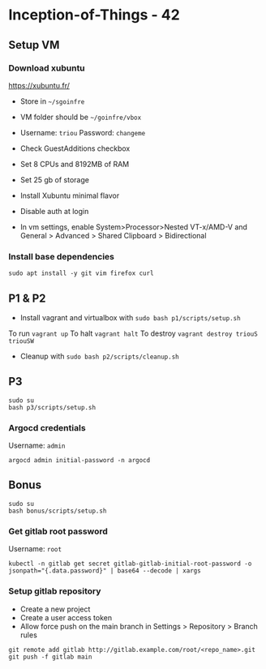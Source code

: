 # Inception-of-Things - 42

## Setup VM

### Download xubuntu

https://xubuntu.fr/ 

* Store in `~/sgoinfre`
* VM folder should be `~/goinfre/vbox`
* Username: `triou` Password: `changeme`
* Check GuestAdditions checkbox
* Set 8 CPUs and 8192MB of RAM
* Set 25 gb of storage
* Install Xubuntu minimal flavor
* Disable auth at login

* In vm settings, enable System>Processor>Nested VT-x/AMD-V and General > Advanced > Shared Clipboard > Bidirectional

### Install base dependencies

```shell
sudo apt install -y git vim firefox curl
```

## P1 & P2

* Install vagrant and virtualbox with `sudo bash p1/scripts/setup.sh`

To run `vagrant up`
To halt `vagrant halt`
To destroy `vagrant destroy triouS triouSW`

* Cleanup with `sudo bash p2/scripts/cleanup.sh`

## P3

```shell
sudo su
bash p3/scripts/setup.sh
```

### Argocd credentials

Username: `admin`

```shell
argocd admin initial-password -n argocd
```

## Bonus

```shell
sudo su
bash bonus/scripts/setup.sh
```

### Get gitlab root password

Username: `root`

```shell
kubectl -n gitlab get secret gitlab-gitlab-initial-root-password -o jsonpath="{.data.password}" | base64 --decode | xargs
```

### Setup gitlab repository

* Create a new project
* Create a user access token
* Allow force push on the main branch in Settings > Repository > Branch rules

```shell
git remote add gitlab http://gitlab.example.com/root/<repo_name>.git
git push -f gitlab main
```
